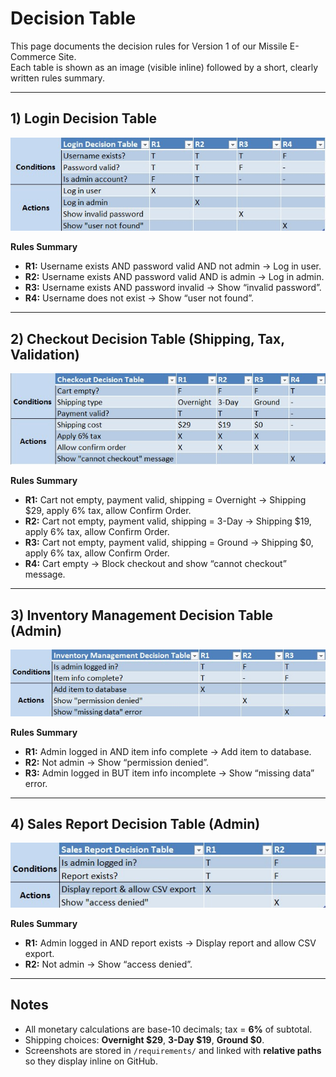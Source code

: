 # Decision Table

This page documents the decision rules for Version 1 of our Missile E-Commerce Site.  
Each table is shown as an image (visible inline) followed by a short, clearly written rules summary.

---

## 1) Login Decision Table
![Login Table](./login-table.jpg)

**Rules Summary**
- **R1:** Username exists AND password valid AND not admin → Log in user.
- **R2:** Username exists AND password valid AND is admin → Log in admin.
- **R3:** Username exists AND password invalid → Show “invalid password”.
- **R4:** Username does not exist → Show “user not found”.

---

## 2) Checkout Decision Table (Shipping, Tax, Validation)
![Checkout Table](./Checkout-table.jpg)

**Rules Summary**
- **R1:** Cart not empty, payment valid, shipping = Overnight → Shipping $29, apply 6% tax, allow Confirm Order.
- **R2:** Cart not empty, payment valid, shipping = 3-Day → Shipping $19, apply 6% tax, allow Confirm Order.
- **R3:** Cart not empty, payment valid, shipping = Ground → Shipping $0, apply 6% tax, allow Confirm Order.
- **R4:** Cart empty → Block checkout and show “cannot checkout” message.

---

## 3) Inventory Management Decision Table (Admin)
![Inventory Table](./inventory-table.jpg)

**Rules Summary**
- **R1:** Admin logged in AND item info complete → Add item to database.
- **R2:** Not admin → Show “permission denied”.
- **R3:** Admin logged in BUT item info incomplete → Show “missing data” error.

---

## 4) Sales Report Decision Table (Admin)
![Sales Table](./SalesReport-table.jpg)

**Rules Summary**
- **R1:** Admin logged in AND report exists → Display report and allow CSV export.
- **R2:** Not admin → Show “access denied”.

---

## Notes
- All monetary calculations are base-10 decimals; tax = **6%** of subtotal.
- Shipping choices: **Overnight $29**, **3-Day $19**, **Ground $0**.
- Screenshots are stored in `/requirements/` and linked with **relative paths** so they display inline on GitHub.
